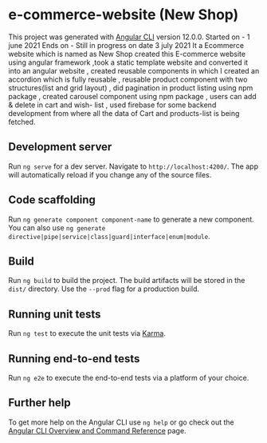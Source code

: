 # e-commerce-website (New Shop) 

This project was generated with [Angular CLI](https://github.com/angular/angular-cli) version 12.0.0.
Started on - 1 june 2021 
Ends on - Still in progress on date 3 july 2021
It a Ecommerce website which is named as New Shop 
created this E-commerce website using angular framework ,took a static template website and converted it into an angular website ,
created reusable components in which I created an accordion which is fully reusable ,
reusable product component with two structures(list and grid layout) , 
did pagination in product listing using npm package , created carousel component using npm package , 
users can add & delete in cart and wish- list , 
used firebase for some backend development from where all the data of Cart and products-list is being fetched.

## Development server

Run `ng serve` for a dev server. Navigate to `http://localhost:4200/`. The app will automatically reload if you change any of the source files.

## Code scaffolding

Run `ng generate component component-name` to generate a new component. You can also use `ng generate directive|pipe|service|class|guard|interface|enum|module`.

## Build

Run `ng build` to build the project. The build artifacts will be stored in the `dist/` directory. Use the `--prod` flag for a production build.

## Running unit tests

Run `ng test` to execute the unit tests via [Karma](https://karma-runner.github.io).

## Running end-to-end tests

Run `ng e2e` to execute the end-to-end tests via a platform of your choice.

## Further help

To get more help on the Angular CLI use `ng help` or go check out the [Angular CLI Overview and Command Reference](https://angular.io/cli) page.
